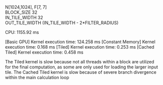 N[1024,1024], F[7, 7]  
BLOCK_SIZE 32  
IN_TILE_WIDTH 32  
OUT_TILE_WIDTH (IN_TILE_WIDTH - 2*FILTER_RADIUS)  

CPU: 1155.92 ms

[Basic GPU] Kernel execution time: 124.258 ms
[Constant Memory] Kernel execution time: 0.168 ms
[Tiled] Kernel execution time: 0.253 ms
[Cached Tiled] Kernel execution time: 0.458 ms

The Tiled kernel is slow because not all threads within a block are utilized for the final computation, as some are only used for loading the larger input tile.
The Cached Tiled kernel is slow because of severe branch divergence within the main calculation loop